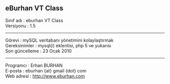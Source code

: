eBurhan VT Class
--------------------------------

Sınıf adı : eburhan VT Class
<br />Versiyonu : 1.5

_______________________________

Görevi : mySQL veritabanı yönetimini kolaylaştırmak
<br />Gereksinimler : mysql(i) eklentisi, php 5 ve yukarısı
<br />Son güncelleme : 23 Ocak 2010

_______________________________

Programcı : Erhan BURHAN
<br />E-posta : eburhan {at} gmail {dot} com
<br />Web adresi : http://www.eburhan.com
